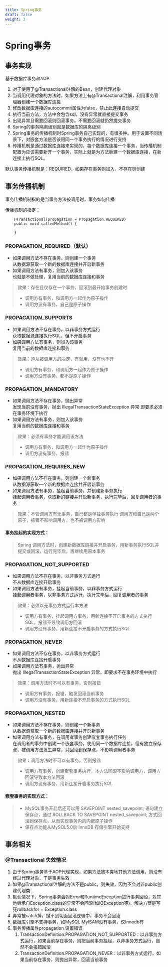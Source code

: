 ```yaml
---
title: Spring事务
draft: false
weight: 3
---
```


# Spring事务



## 事务实现
基于数据库事务和AOP
1. 对于使用了@Transactional注解的Bean，创建代理对象
2. 当调用代理对象的方法时，如果方法上有@Transactional注解，利用事务管理器创建一个数据库连接
3. 修改数据库连接的autocommit属性为false，禁止此连接自动提交
4. 执行当前方法，方法中会包含sql，没有异常就直接提交事务
5. 出现异常且需要回滚则回滚事务，不需要回滚就仍然提交事务
6. Spring的事务隔离级别就是数据库的隔离级别
7. Spring事务的传播机制时Spring事务自己实现的，有很多种。用于设置不同场景下，对嵌套方法是否该用同一个事务执行的情况进行支持
8. 传播机制是通过数据库连接来实现的，每个数据库连接一个事务，当传播机制配置为应该需要新开一个事务，实际上就是为方法新建一个数据库连接，在新连接上执行SQL。
    
默认事务传播机制是：REQUIRED，如果存在事务则加入，不存在则创建


## 事务传播机制
事务传播机制指的是当事务方法被调用时，事务如何传播  
   
传播机制的指定：
```
    @Transactional(propagation = Propagation.REQUIRED)
    public void calledMethod() {

    }
```


### PROPAGATION_REQUIRED（默认）
- 如果调用方法不存在事务，则创建一个事务  
从数据源获取一个新的数据库连接并开启新事务
- 如果调用方法有事务，则加入该事务  
也就是不做处理，复用当前的数据库连接和事务

> 效果：存在且仅存在一个事务，回滚到最开始事务创建时
> - 调用方有事务，和调用方一起作为原子操作
> - 调用方没有事务，自己是原子操作

### PROPAGATION_SUPPORTS
- 如果调用方法不存在事务，以非事务方式运行  
获取数据源连接执行SQL，但不开启事务  
- 如果调用方法有事务，则加入该事务  
复用当前的数据库连接和事务

> 效果：遵从被调用方的决定，有就用，没有也不开
> - 调用方有事务，和调用方一起作为原子操作
> - 调用方没有事务，都不是原子操作

### PROPAGATION_MANDATORY
- 如果调用方法不存在事务，抛出异常  
发现当前没有事务，抛出 IllegalTransactionStateException 异常 即要求必须在事务环境下执行
- 如果调用方法有事务，则加入该事务  
复用当前的数据库连接和事务

> 效果：必须有事务才能调用该方法
> - 调用方有事务，和调用方一起作为原子操作
> - 调用方没有事务，报错

### PROPAGATION_REQUIRES_NEW
- 如果调用方法不存在事务，则创建一个新事务    
从数据源获取一个新的数据库连接并开启新事务
- 如果调用方法有事务，挂起当前事务，并创建新事务执行  
挂起调用者事务，获取新的链接并开启新事务，执行完毕后，回复调用者的事务

> 效果：不管调用方有无事务，自己都是单独事务执行
> 调用方和自己是两个原子，报错不影响调用方，也不被调用方影响

#### 事务挂起的实现方式：
> Spring 调用方法时，创建新数据库链接并开启事务，用新事务执行SQL并提交或回滚，运行完毕后，再继续用原本事务

### PROPAGATION_NOT_SUPPORTED
- 如果调用方法不存在事务，以非事务方式运行  
不从数据库连接开启事务
- 如果调用方法有事务，挂起当前事务，以非事务方式运行  
挂起调用者事务，以非事务方式运行，执行完毕后，回复调用者的事务

> 效果：必须以无事务方式运行本方法
> - 调用方有事务，挂起调用方事务，用新连接不开启事务的方式执行SQL，报错不导致调用方回滚
> - 调用方没有事务，用新连接不开启事务的方式执行SQL

### PROPAGATION_NEVER
- 如果调用方法不存在事务，以非事务方式运行  
不从数据库连接开启事务
- 如果调用方法有事务，抛出异常   
抛出 IllegalTransactionStateException 异常，即要求不在事务环境中执行

> 效果：调用方法时不可以有事务，否则报错
> - 调用方有事务，报错，触发回滚当前事务
> - 调用方没有事务，用新连接不开启事务的方式执行SQL

### PROPAGATION_NESTED
- 如果调用方法不存在事务，则创建一个新事务    
从数据源获取一个新的数据库连接并开启新事务
- 如果调用方法有事务，在调用者事务创建嵌套事务执行任务  
在调用者的事务中创建一个嵌套事务，使用同一个数据库连接，但有独立保存点，被调用方法发生异常，只回滚到保存点，不影响调用者事务

> 效果：调用方法时不可以有事务，否则报错
> - 调用方有事务，创建嵌套事务执行，本方法回滚不影响调用方，调用方回滚导致本方法回滚
> - 调用方没有事务，用新连接开启事务执行SQL

#### 嵌套事务的实现方式：
> - MySQL事务开启后还可以用 SAVEPOINT nested_savepoint; 语句建立保存点，通过 ROLLBACK TO SAVEPOINT nested_savepoint; 方式回滚到保存点，从而实现事务内的内嵌原子操作
> - 保存点功能从MySQL5.0后 InnoDB 存储引擎开始支持


## 事务相关
### @Transactional 失效情况
1. 由于Spring事务基于AOP代理实现，如果方法被本类地其他方法调用，则没有经过代理对象，于是事务失效
2. 如果@Transactional注解的方法不是public，则失效，因为不会对非public创建代理类
3. 默认情况下，Spring事务会对Error和RuntimeException进行事务回滚，对其他继承自Exception.class的异常不会回滚(如IOException等)。解决方案是写死rollbackfor = Exception.class
4. 异常被catch掉，抛不到切面回滚逻辑中，事务不会回滚
5. 数据库引擎不支持事务，如MySQL MyISAM没有事务，仅Innodb有
6. 事务传播属性propagation 设置错误
    1. TransactionDefinition.PROPAGATION_NOT_SUPPORTED：以非事务方式运行，如果当前存在事务，则把当前事务挂起，以非事务方式运行，自然不会报错回滚
    2. TransactionDefinition.PROPAGATION_NEVER：以非事务方式运行，如果当前存在事务，则抛出异常，回滚当前事务

